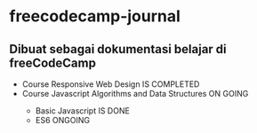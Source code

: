 # freecodecamp-journal
<h2> Dibuat sebagai dokumentasi belajar di freeCodeCamp </h2>
<ul>
  <li>Course Responsive Web Design IS COMPLETED</li>
  <li>Course Javascript Algorithms and Data Structures  ON GOING</li>
    <ul>
      <li>Basic Javascript IS DONE</li>
      <li>ES6 ONGOING</li>
    </ul>
      
  

</ul>
